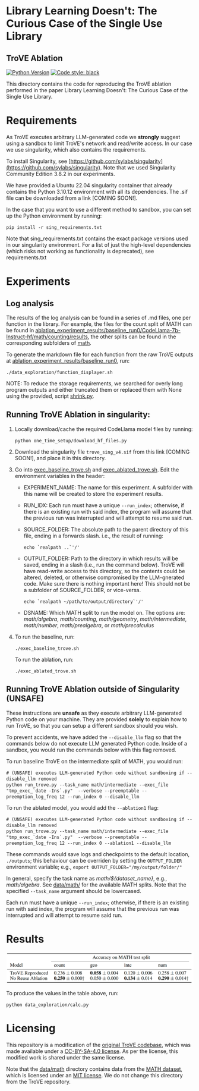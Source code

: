 # Library Learning Doesn't: The Curious Case of the Single Use Library
## TroVE Ablation


[![Python Version](https://img.shields.io/badge/Python-3.10.12-blue.svg)](https://github.com/wiio12/LEGO-Prover)
[![Code style: black](https://img.shields.io/badge/code%20style-black-000000.svg)](https://github.com/psf/black)

This directory contains the code for reproducing the TroVE ablation performed in the paper Library Learning Doesn't: The Curious Case of the Single Use Library.


# Requirements

As TroVE executes arbitrary LLM-generated code we **strongly** suggest using a sandbox to limit TroVE's network and read/write access. In our case we use singularity, which also contains the requirements. 

To install Singularity, see [https://github.com/sylabs/singularity](https://github.com/sylabs/singularity). Note that we used Singularity Community Edition 3.8.2 in our experiments.

We have provided a Ubuntu 22.04 singularity container that already contains the Python 3.10.12 environment with all its dependencies. The .sif file can be downloaded from a link [COMING SOON!].

In the case that you want to use a different method to sandbox, you can set up the Python environment by running:

```shell
pip install -r sing_requirements.txt
```

Note that sing_requirements.txt contains the exact package versions used in our singularity environment. For a list of just the high-level dependencies (which risks not working as functionality is deprecated), see requirements.txt

# Experiments

## Log analysis

The results of the log analysis can be found in a series of .md files, one per function in the library. For example, the files for the count split of MATH can be found in [ablation_experiment_results/baseline_run0/CodeLlama-7b-Instruct-hf/math/counting/results](ablation_experiment_results/baseline_run0/CodeLlama-7b-Instruct-hf/math/counting/results), the other splits can be found in the corresponding subfolders of [math](ablation_experiment_results/baseline_run0/CodeLlama-7b-Instruct-hf/math). 

To generate the markdown file for each function from the raw TroVE outputs at [ablation_experiment_results/baseline_run0](ablation_experiment_results/baseline_run0), run:

```shell
./data_exploration/function_displayer.sh
```

NOTE: To reduce the storage requirements, we searched for overly long program outputs and either truncated them or replaced them with None using the provided, script [shrink.py](ablation_experiment_results/shrink.py).

## Running TroVE Ablation in singularity:

1. Locally download/cache the required CodeLlama model files by running:
    ```shell
    python one_time_setup/download_hf_files.py
    ```

2. Download the singularity file `trove_sing_v4.sif` from this link [COMING SOON!], and place it in this directory.

2. Go into [exec_baseline_trove.sh](exec_baseline_trove.sh) and [exec_ablated_trove.sh](exec_ablated_trove.sh). Edit the environment variables in the header:
    - EXPERIMENT_NAME: The name for this experiment. A subfolder with this name will be created to store the experiment results.
    - RUN_IDX: Each run must have a unique `--run_index`; otherwise, if there is an existing run with said index, the program will assume that the previous run was interrupted and will attempt to resume said run.
    - SOURCE_FOLDER: The absolute path to the parent directory of this file, ending in a forwards slash. i.e., the result of running:
    
        ```shell
        echo `realpath ..`'/'
        ```
    - OUTPUT_FOLDER: Path to the directory in which results will be saved, ending in a slash (i.e., run the command below). TroVE will have read-write access to this directory, so the contents could be altered, deleted, or otherwise compromised by the LLM-gnerated code. Make sure there is nothing important here! This should not be a subfolder of SOURCE_FOLDER, or vice-versa.
        ```shell
        echo `realpath ~/path/to/output/directory`'/'
        ````
    - DSNAME: Which MATH split to run the model on. The options are: _math/algebra_, _math/counting_, _math/geometry_, _math/intermediate_, _math/number_, _math/prealgebra_, or _math/precalculus_

3. To run the baseline, run:

    ```shell
    ./exec_baseline_trove.sh
    ```

    To run the ablation, run:

    ```shell
    ./exec_ablated_trove.sh
    ```


## Running TroVE Ablation outside of Singularity (UNSAFE)

These instructions are **unsafe** as they execute arbitrary LLM-generated Python code on your machine. They are provided **solely** to explain how to run TroVE, so that you can setup a different sandbox should you wish. 

To prevent accidents, we have added the `--disable_llm` flag so that the commands below do not execute LLM generated Python code. Inside of a sandbox, you would run the commands below with this flag removed.

To run baseline TroVE on the intermediate split of MATH, you would run:

```shell
# (UNSAFE) executes LLM-generated Python code without sandboxing if --disable_llm removed
python run_trove.py --task_name math/intermediate --exec_file "tmp_exec_`date -Ins`.py"  --verbose --preemptable --preemption_log_freq 12 --run_index 0 --disable_llm
```

To run the ablated model, you would add the `--ablation1` flag:

```shell
# (UNSAFE) executes LLM-generated Python code without sandboxing if --disable_llm removed
python run_trove.py --task_name math/intermediate --exec_file "tmp_exec_`date -Ins`.py"  --verbose --preemptable --preemption_log_freq 12 --run_index 0 --ablation1 --disable_llm
```

These commands would save logs and checkpoints to the default location, `./outputs`; this behaviour can be overriden by setting the `OUTPUT_FOLDER` environment variable; e.g., `export OUTPUT_FOLDER="/my/output/folder/"`

In general, specify the task name as _math/${dataset_name}_, e.g., _math/algebra_. See [data/math/](data/math/) for the available MATH splits. Note that the specified `--task_name` argument should be lowercased.

Each run must have a unique `--run_index`; otherwise, if there is an existing run with said index, the program will assume that the previous run was interrupted and will attempt to resume said run.

# Results

![Table of TroVE average accuracies](ims/results.png)

To produce the values in the table above, run:

```shell
python data_exploration/calc.py
```

# Licensing 

This repository is a modification of the [original TroVE codebase](https://github.com/zorazrw/trove), which was made available under a [CC-BY-SA-4.0 license](https://github.com/zorazrw/trove/blob/c4d16b6a2e38020540db2a611fdea722da6b880c/LICENSE.md). As per the license, this modified work is shared under the same license.

Note that the [data/math](data/math) directory contains data from the [MATH dataset](https://github.com/hendrycks/math), which is licensed under an [MIT license](https://github.com/hendrycks/math/blob/357963a7f5501a6c1708cf3f3fb0cdf525642761/LICENSE). We do not change this directory from the TroVE repository.
